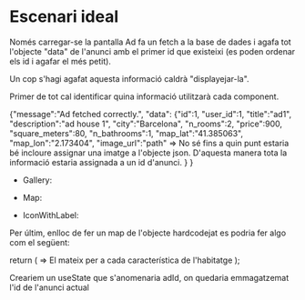 # Escenari ideal

Només carregar-se la pantalla Ad fa un fetch a la base de dades i agafa tot l'objecte "data" de l'anunci amb el primer id que existeixi (es poden ordenar els id i agafar el més petit).

Un cop s'hagi agafat aquesta informació caldrà "displayejar-la".

Primer de tot cal identificar quina informació utilitzarà cada component.

{"message":"Ad fetched correctly.",
"data":
{"id":1,
"user_id":1,
"title":"ad1",
"description":"ad house 1",
"city":"Barcelona",
"n_rooms":2,
"price":900,
"square_meters":80,
"n_bathrooms":1,
"map_lat":"41.385063",
"map_lon":"2.173404",
"image_url":"path" => No sé fins a quin punt estaria bé incloure assignar una imatge a l'objecte json. D'aquesta manera tota la informació estaria assignada a un id d'anunci.
}
}

- Gallery:

- Map:

- IconWithLabel:

Per últim, enlloc de fer un map de l'objecte hardcodejat es podria fer algo com el següent:

return (
<StyledItems>
<IconWithLabel
        icon={faMapMarkerAlt}
        text={ad.city}
    />
<IconWithLabel
        icon={faBed}
        text={ad.n_rooms}
    />
=> El mateix per a cada característica de l'habitatge
</StyledItems>
);

Creariem un useState que s'anomenaria adId, on quedaria emmagatzemat l'id de l'anunci actual
